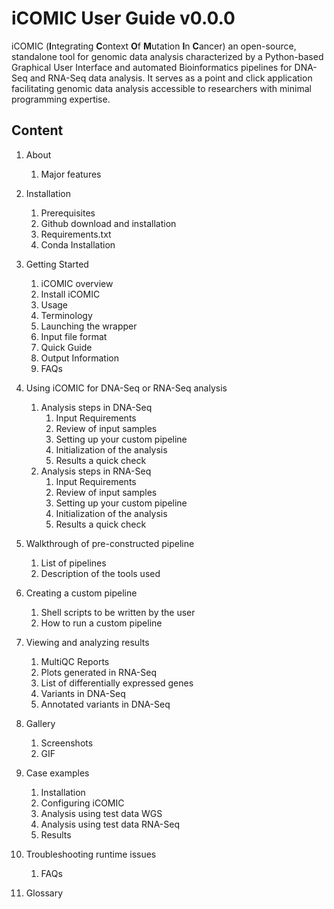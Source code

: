 # iCOMIC User Guide v0.0.0


iCOMIC (**I**ntegrating **C**ontext **O**f **M**utation **I**n **C**ancer) an open-source, standalone tool for genomic data analysis characterized by a Python-based Graphical User Interface and automated Bioinformatics pipelines for DNA-Seq and RNA-Seq data analysis. It serves as a point and click application facilitating genomic data analysis accessible to researchers with minimal programming expertise.

## Content

  

 1. About 
	1. Major features
 2. Installation
	1. Prerequisites
	2. Github download and installation
	3. Requirements.txt
	4. Conda Installation 
 3. Getting Started
	1. iCOMIC overview
	2. Install iCOMIC
	3. Usage
	4. Terminology
	5. Launching the wrapper
	6. Input file format
	7. Quick Guide
	8. Output Information
	9. FAQs
 4. Using iCOMIC for DNA-Seq or RNA-Seq analysis
	1. Analysis steps in DNA-Seq
		1. Input Requirements
		2. Review of input samples
		3. Setting up your custom pipeline
		4. Initialization of the analysis
		5. Results a quick check
	2. Analysis steps in RNA-Seq 
		1. Input Requirements
		2. Review of input samples
		3. Setting up your custom pipeline
		4. Initialization of the analysis
		5. Results a quick check

 5. Walkthrough of pre-constructed pipeline
	1. List of pipelines
	2. Description of the tools used 

 6. Creating a custom pipeline

	 1. Shell scripts to be written by the user
	 2. How to run a custom pipeline

 7. Viewing and analyzing results
	 1.  MultiQC Reports
	 2. Plots generated in RNA-Seq
	 3. List of differentially expressed genes
	 4. Variants in DNA-Seq
	 5. Annotated variants in DNA-Seq

 8. Gallery
	 1. Screenshots
	 2. GIF

  9. Case examples
	 1. Installation
	 2. Configuring iCOMIC
	 3. Analysis using test data WGS
	 4. Analysis using test data RNA-Seq
	 5. Results
   

  10. Troubleshooting runtime issues
	  1. FAQs


  12. Glossary
  
